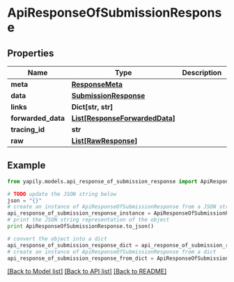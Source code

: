 # ApiResponseOfSubmissionResponse


## Properties
Name | Type | Description | Notes
------------ | ------------- | ------------- | -------------
**meta** | [**ResponseMeta**](ResponseMeta.md) |  | [optional] 
**data** | [**SubmissionResponse**](SubmissionResponse.md) |  | [optional] 
**links** | **Dict[str, str]** |  | [optional] 
**forwarded_data** | [**List[ResponseForwardedData]**](ResponseForwardedData.md) |  | [optional] 
**tracing_id** | **str** |  | [optional] 
**raw** | [**List[RawResponse]**](RawResponse.md) |  | [optional] 

## Example

```python
from yapily.models.api_response_of_submission_response import ApiResponseOfSubmissionResponse

# TODO update the JSON string below
json = "{}"
# create an instance of ApiResponseOfSubmissionResponse from a JSON string
api_response_of_submission_response_instance = ApiResponseOfSubmissionResponse.from_json(json)
# print the JSON string representation of the object
print ApiResponseOfSubmissionResponse.to_json()

# convert the object into a dict
api_response_of_submission_response_dict = api_response_of_submission_response_instance.to_dict()
# create an instance of ApiResponseOfSubmissionResponse from a dict
api_response_of_submission_response_from_dict = ApiResponseOfSubmissionResponse.from_dict(api_response_of_submission_response_dict)
```
[[Back to Model list]](../README.md#documentation-for-models) [[Back to API list]](../README.md#documentation-for-api-endpoints) [[Back to README]](../README.md)


